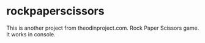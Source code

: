# rockpaperscissors

This is another project from theodinproject.com.
Rock Paper Scissors game. It works in console.